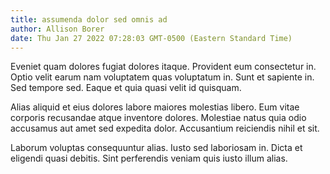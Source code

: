 ```yaml
---
title: assumenda dolor sed omnis ad
author: Allison Borer
date: Thu Jan 27 2022 07:28:03 GMT-0500 (Eastern Standard Time)
---
```

Eveniet quam dolores fugiat dolores itaque. Provident eum consectetur in. Optio velit earum nam voluptatem quas voluptatum in. Sunt et sapiente in. Sed tempore sed. Eaque et quia quasi velit id quisquam.

 Alias aliquid et eius dolores labore maiores molestias libero. Eum vitae corporis recusandae atque inventore dolores. Molestiae natus quia odio accusamus aut amet sed expedita dolor. Accusantium reiciendis nihil et sit.

 Laborum voluptas consequuntur alias. Iusto sed laboriosam in. Dicta et eligendi quasi debitis. Sint perferendis veniam quis iusto illum alias.